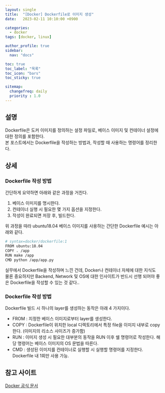 ```yaml
---
layout: single
title:  "[Docker] Dockerfile로 이미지 생성"
date:   2023-02-11 10:10:00 +0900

categories:
  - docker
tags: [docker, linux]

author_profile: true
sidebar:
  nav: "docs"

toc: true
toc_label: "목록"
toc_icon: "bars"
toc_sticky: true

sitemap:
  changefreq: daily
  priority : 1.0
---
```


## 설명
Dockerfile은 도커 이미지를 정의하는 설정 파일로, 베이스 이미지 및 컨테이너 설정에 대한 정의를 포함한다.  
본 포스트에서는 Dockerfile을 작성하는 방법과, 작성할 때 사용하는 명령어를 정리한다.  

## 상세  
### Dockerfile 작성 방법  
간단하게 요약하면 아래와 같은 과정을 거친다.  

1. 베이스 이미지를 명시한다.     
2. 컨테이너 실행 시 필요한 몇 가지 옵션을 지정한다.   
3. 작성이 완료되면 저장 후, 빌드한다.  

위 과정을 따라 ubuntu18.04 베이스 이미지를 사용하는 간단한 Dockerfile 예시는 아래와 같다.  
```bash   
# syntax=docker/dockerfile:1
FROM ubuntu:18.04
COPY . /app
RUN make /app
CMD python /app/app.py
```  
실무에서 Dockerfile을 작성하며 느낀 건데, Docker나 컨테이너 자체에 대한 지식도 물론 중요하지만 Backend, Network 및 OS에 대한 인사이트가 반드시 선행 되어야 좋은 Dockerfile을 작성할 수 있는 것 같다..  

### Dockerfile 작성 방법  
Dockerfile 빌드 시 하나의 layer를 생성하는 동작은 아래 4 가지이다.    

* FROM : 지정한 베이스 이미지로부터 layer를 생성한다.  
* COPY : Dockerfile이 위치한 local 디렉토리에서 특정 file을 이미지 내부로 copy 한다. (이미지의 리소스 사이즈가 증가함)  
* RUN : 이미지 생성 시 필요한 대부분의 동작을 RUN 이후 쉘 명령어로 작성한다. 해당 명령어는 베이스 이미지의 OS 문법을 따른다.  
* CMD : 생성된 이미지를 컨테이너로 실행할 시 실행할 명령어를 지정한다. Dockerfile 내 1회만 사용 가능.  

## 참고 사이트  
[Docker 공식 문서](https://docs.docker.com/develop/develop-images/dockerfile_best-practices/  )  

